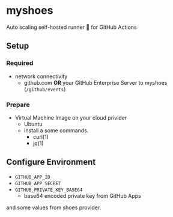 # myshoes

Auto scaling self-hosted runner :runner: for GitHub Actions

## Setup

### Required

- network connectivity
  - github.com **OR** your GitHub Enterprise Server to myshoes (`/github/events`)

### Prepare

- Virtual Machine Image on your cloud privider
  - Ubuntu
  - install a some commands.
    - curl(1)
    - jq(1)

## Configure Environment

- `GITHUB_APP_ID`
- `GITHUB_APP_SECRET`
- `GITHUB_PRIVATE_KEY_BASE64`
  - base64 encoded private key from GitHub Apps

and some values from shoes provider. 